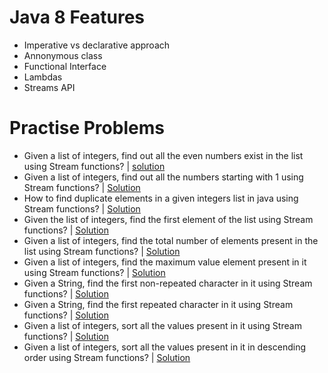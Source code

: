 # Java 8 Features
- Imperative vs declarative approach
- Annonymous class 
- Functional Interface
- Lambdas
- Streams API

# Practise Problems
-  Given a list of integers, find out all the even numbers exist in the list using Stream functions? | [solution](https://github.com/Ram11Coder/Java8-Features/blob/main/src/main/java/com/java8/practise/Problem1.java)
- Given a list of integers, find out all the numbers starting with 1 using Stream functions? | [Solution](https://github.com/Ram11Coder/Java8-Features/blob/main/src/main/java/com/java8/practise/Problem2.java)
- How to find duplicate elements in a given integers list in java using Stream functions? | [Solution](https://github.com/Ram11Coder/Java8-Features/blob/main/src/main/java/com/java8/practise/Problem3.java)
- Given the list of integers, find the first element of the list using Stream functions? | [Solution](https://github.com/Ram11Coder/Java8-Features/blob/main/src/main/java/com/java8/practise/Problem4.java)
- Given a list of integers, find the total number of elements present in the list using Stream functions? | [Solution](https://github.com/Ram11Coder/Java8-Features/blob/main/src/main/java/com/java8/practise/Problem5.java)
- Given a list of integers, find the maximum value element present in it using Stream functions? | [Solution](https://github.com/Ram11Coder/Java8-Features/blob/main/src/main/java/com/java8/practise/Problem6.java)
- Given a String, find the first non-repeated character in it using Stream functions? | [Solution](https://github.com/Ram11Coder/Java8-Features/blob/main/src/main/java/com/java8/practise/Problem7.java)
- Given a String, find the first repeated character in it using Stream functions? | [Solution](https://github.com/Ram11Coder/Java8-Features/blob/main/src/main/java/com/java8/practise/Problem8.java)
- Given a list of integers, sort all the values present in it using Stream functions? | [Solution](https://github.com/Ram11Coder/Java8-Features/blob/main/src/main/java/com/java8/practise/Problem9.java)
- Given a list of integers, sort all the values present in it in descending order using Stream functions? | [Solution](https://github.com/Ram11Coder/Java8-Features/blob/main/src/main/java/com/java8/practise/Problem10.java)
